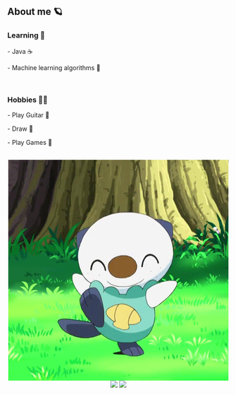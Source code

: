 <div align="center">
  <div align="left">
    <h2>About me 🪐</h2>
      <h3>Learning 🤔</h3>
       <p>- Java ☕</p>
       <p>- Machine learning algorithms 🤖</p>
      </br>
      <h3>Hobbies 🐱‍👓</h3>
        <p>- Play Guitar 🎸</p>
        <p>- Draw 🎨</p>
        <p>- Play Games 🎸</p></br>
  </div>
  
  <img align="center" alt="GIF" hight="400" width="500" src="https://github.com/Gabriel-Liondas/Gabriel-Liondas/blob/master/assets/oshawott_gif.gif"/>
</div>

<div align="center">
  <img height="180em" src="https://github-readme-stats.vercel.app/api?username=Gabriel-Liondas&layout=compact&langs_count=7&theme=dark"/>
  <img height="180em" src="https://github-readme-stats.vercel.app/api/top-langs/?username=Gabriel-Liondas&layout=compact&langs_count=7&theme=dark"/>
</div>

